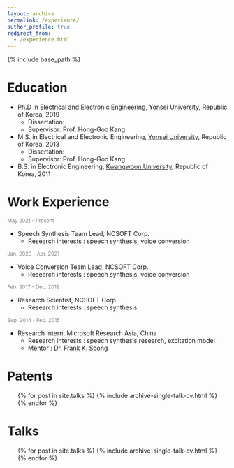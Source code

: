 ```yaml
---
layout: archive
permalink: /experience/
author_profile: true
redirect_from:
  - /experience.html
---
```


{% include base_path %}

Education
======
* Ph.D in Electrical and Electronic Engineering, [Yonsei University](https://www.yonsei.ac.kr/en_sc/index.jsp), Republic of Korea, 2019
  * Dissertation: 
  * Supervisor: Prof. Hong-Goo Kang
* M.S. in Electrical and Electronic Engineering, [Yonsei University](https://www.yonsei.ac.kr/en_sc/index.jsp), Republic of Korea, 2013
  * Dissertation: 
  * Supervisor: Prof. Hong-Goo Kang
* B.S. in Electronic Engineering, [Kwangwoon University](https://www.kw.ac.kr/en/index.jsp), Republic of Korea, 2011

Work Experience
======
<span style="color:gray"><small>May 2021 - Present</small></span>  
* Speech Synthesis Team Lead, NCSOFT Corp.
  * Research interests : speech synthesis, voice conversion

<span style="color:gray"><small>Jan. 2020 - Apr. 2021</small></span>  
* Voice Conversion Team Lead, NCSOFT Corp.
  * Research interests : speech synthesis, voice conversion

<span style="color:gray"><small>Feb. 2017 - Dec. 2019</small></span>  
* Research Scientist, NCSOFT Corp.
  * Research interests : speech synthesis

<span style="color:gray"><small>Sep. 2014 - Feb. 2015</small></span>  
* Research Intern, Microsoft Research Asia, China
  * Research interests : speech synthesis research, excitation model
  * Mentor : Dr. [Frank K. Soong](https://www.researchgate.net/profile/Frank-Soong)

Patents
======
  <ul>{% for post in site.talks %}
    {% include archive-single-talk-cv.html %}
  {% endfor %}</ul>

Talks
======
  <ul>{% for post in site.talks %}
    {% include archive-single-talk-cv.html %}
  {% endfor %}</ul>
